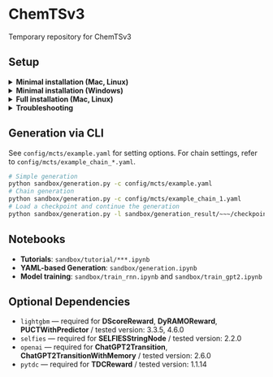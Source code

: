 # ChemTSv3
Temporary repository for ChemTSv3

## Setup

<details>
  <summary><b>Minimal installation (Mac, Linux)</b></summary><br>

### Available classes
- **Transition**: `GBGATransition`, `GPT2Transition`, `RNNBasedMutation`, `RNNTransition`, `SMIRKSTransition`
- **Reward**: `GFPReward`, `SimilarityReward`, `JScoreReward`, `LogPReward`
- **Policy**: `UCT`, `PUCT`
- The corresponding Node classes and all implemented Filter classes are also available in this environment.

### Setup steps

1. Clone the repository
2. Install uv: https://docs.astral.sh/uv/getting-started/installation/
3. Restart the shell
4. Move to the repository root (e.g., cd molgen)
5. Run the following commands:
```bash
uv venv --python 3.11.11
source .venv/bin/activate
uv pip install numpy==1.26.4 pandas==2.3.3 matplotlib==3.10.7 rdkit==2023.09.6 ipykernel==6.30.0 transformers==4.43.4 torch==2.5.1 --torch-backend=auto
```

To activate the virtual environment, run the following command from the repository root (this process can also be automated through VS Code settings):
```bash
source .venv/bin/activate
```
To deactivate the virtual environment, run:
```bash
deactivate
```
</details>

<details>
  <summary><b>Minimal installation (Windows)</b></summary><br>

### Available classes
- **Transition**: `GBGATransition`, `GPT2Transition`, `RNNBasedMutation`, `RNNTransition`, `SMIRKSTransition`
- **Reward**: `GFPReward`, `SimilarityReward`, `JScoreReward`, `LogPReward`
- **Policy**: `UCT`, `PUCT`
- The corresponding Node classes and all implemented Filter classes are also available in this environment.

### Setup steps

1. Clone the repository
2. Install uv: https://docs.astral.sh/uv/getting-started/installation/
3. Restart the shell (and VSCode if used)
4. Move to the repository root (e.g., cd molgen)
5. Run the following commands:
```bash
uv venv --python 3.11.11
.venv\Scripts\activate
uv pip install numpy==1.26.4 pandas==2.3.3 matplotlib==3.10.7 rdkit==2023.09.6 ipykernel==6.30.0 transformers==4.43.4 torch==2.5.1 --torch-backend=auto
```

To activate the virtual environment, run the following command from the repository root (this process can also be automated through VS Code settings):
```bash
.venv\Scripts\activate
```
To deactivate the virtual environment, run:
```bash
deactivate
```
</details>

<details>
  <summary><b>Full installation (Mac, Linux)</b></summary><br>
  
### Available classes
- **Transition**: `BioT5Transition`, `ChatGPTTransition`, `ChatGPTTransitionWithMemory`, `GBGATransition`, `GPT2Transition`, `RNNBasedMutation`, `RNNTransition`, `SMIRKSTransition`
- **Reward**: `DScoreReward`, `DyRAMOReward`, `GFPReward`, `SimilarityReward`, `JScoreReward`, `LogPReward`, `TDCReward`
- The corresponding Node classes, along with all implemented Filter and Policy classes, are also available in this environment.
- `ChatGPTTransition` and `ChatGPTTransitionWithMemory` requires openai api key to use.

### Setup steps
1. Clone the repository
2. Install uv: https://docs.astral.sh/uv/getting-started/installation/
3. Restart the shell
4. Move to the repository root (e.g., cd molgen)
5. Run the following commands:
```bash
uv venv --python 3.11.11
source .venv/bin/activate
uv pip install pytdc==1.1.14 numpy==1.26.4 pandas==2.3.3 matplotlib==3.10.7 rdkit==2023.09.6 selfies==2.2.0 ipykernel==6.30.0 transformers==4.43.4 setuptools==78.1.1 lightgbm==4.6.0 openai==2.6.0 torch==2.5.1 --torch-backend=auto
```
To activate the virtual environment, run the following command from the repository root (this process can also be automated through VS Code settings):
```bash
source .venv/bin/activate
```
To deactivate the virtual environment, run:
```bash
deactivate
```
</details>

<details>
  <summary><b>Troubleshooting</b></summary><br>
  
### CUDA not available
In some cases (for example, when setting up environments on a control node), it may be necessary to reinstall torch with a different backend to enable CUDA support. However, since major implemented classes (including `RNNTransition`) are likely to run faster on the CPU, this is not strictly required. After reinstalling torch, you may also need to downgrade numpy to version 1.26.4 if it was upgraded during the process.
</details>
  
</details>

## Generation via CLI
See `config/mcts/example.yaml` for setting options. For chain settings, refer to `config/mcts/example_chain_*.yaml`.
```bash
# Simple generation
python sandbox/generation.py -c config/mcts/example.yaml
# Chain generation
python sandbox/generation.py -c config/mcts/example_chain_1.yaml
# Load a checkpoint and continue the generation
python sandbox/generation.py -l sandbox/generation_result/~~~/checkpoint --max_generations 100 --time_limit 60
```

## Notebooks
- **Tutorials**: `sandbox/tutorial/***.ipynb`
- **YAML-based Generation**: `sandbox/generation.ipynb`
- **Model training**: `sandbox/train_rnn.ipynb` and `sandbox/train_gpt2.ipynb`

## Optional Dependencies
- `lightgbm` — required for **DScoreReward**, **DyRAMOReward**, **PUCTWithPredictor** / tested version: 3.3.5, 4.6.0
- `selfies` — required for **SELFIESStringNode** / tested version: 2.2.0
- `openai` — required for **ChatGPT2Transition**, **ChatGPT2TransitionWithMemory** / tested version: 2.6.0
- `pytdc` — required for **TDCReward** / tested version: 1.1.14
